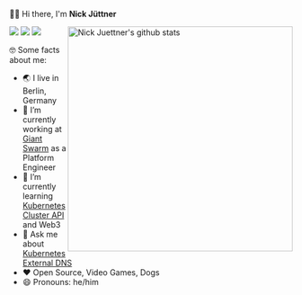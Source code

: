 👋🏻 Hi there, I'm **Nick Jüttner**


<img align="right" width="400" src="https://github-readme-stats.vercel.app/api?username=njuettner&show_icons=true&theme=dark&count_private=true" alt="Nick Juettner's github stats" />

[![](https://img.shields.io/badge/Gmail-D14836?style=for-the-badge&logo=gmail&logoColor=white)](mailto:nick@juni.io)
[![](https://img.shields.io/badge/njuettner-%231DA1F2.svg?style=for-the-badge&logo=Twitter&logoColor=white)](https://twitter.com/njuettner)
[![](https://img.shields.io/badge/LinkedIn-0077B5?style=for-the-badge&logo=linkedin&logoColor=white)](https://www.linkedin.com/in/njuettner/)

🤓 Some facts about me:

- 🌏  I live in Berlin, Germany 
- 🔭  I’m currently working at [Giant Swarm](https://www.giantswarm.io/) as a Platform Engineer
- 🌱  I’m currently learning [Kubernetes Cluster API](https://github.com/kubernetes-sigs/cluster-api) and Web3
- 💬  Ask me about [Kubernetes External DNS](https://github.com/kubernetes-sigs/external-dns)
- ❤️ Open Source, Video Games, Dogs
- 😄  Pronouns: he/him
